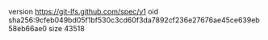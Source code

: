 version https://git-lfs.github.com/spec/v1
oid sha256:9cfeb049bd05f1bf530c3cd60f3da7892cf236e27676ae45ce639eb58eb66ae0
size 43518
